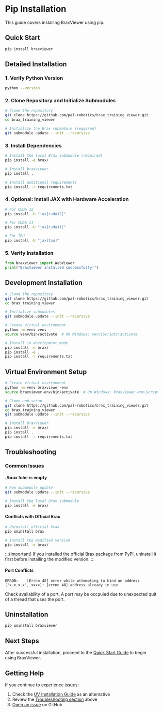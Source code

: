 # Pip Installation

This guide covers installing BraxViewer using pip.

## Quick Start

```bash
pip install braxviewer
```

## Detailed Installation

### 1. Verify Python Version

```bash
python --version
```

### 2. Clone Repository and Initialize Submodules

```bash
# Clone the repository
git clone https://github.com/pal-robotics/brax_training_viewer.git
cd brax_training_viewer

# Initialize the Brax submodule (required)
git submodule update --init --recursive
```

### 3. Install Dependencies

```bash
# Install the local Brax submodule (required)
pip install -e brax/

# Install braxviewer
pip install .

# Install additional requirements
pip install -r requirements.txt
```

### 4. Optional: Install JAX with Hardware Acceleration

```bash
# For CUDA 12
pip install -U "jax[cuda12]"

# For CUDA 11
pip install -U "jax[cuda11]"

# For TPU
pip install -U "jax[tpu]"
```

### 5. Verify Installation

```python
from braxviewer import WebViewer
print("BraxViewer installed successfully!")
```

## Development Installation

```bash
# Clone the repository
git clone https://github.com/pal-robotics/brax_training_viewer.git
cd brax_training_viewer

# Initialize submodules
git submodule update --init --recursive

# Create virtual environment
python -m venv venv
source venv/bin/activate  # On Windows: venv\Scripts\activate

# Install in development mode
pip install -e brax/
pip install -e .
pip install -r requirements.txt
```

## Virtual Environment Setup

```bash
# Create virtual environment
python -m venv braxviewer-env
source braxviewer-env/bin/activate  # On Windows: braxviewer-env\Scripts\activate

# Clone and setup
git clone https://github.com/pal-robotics/brax_training_viewer.git
cd brax_training_viewer
git submodule update --init --recursive

# Install BraxViewer
pip install -e brax/
pip install .
pip install -r requirements.txt
```

## Troubleshooting

### Common Issues


#### ./brax foler is empty
```bash
# Run submodule update
git submodule update --init --recursive

# Install the local Brax submodule
pip install -e brax/
```

#### Conflicts with Official Brax
```bash
# Uninstall official brax
pip uninstall brax

# Install the modified version
pip install -e brax/
```

:::{important}
If you installed the official Brax package from PyPI, uninstall it first before installing the modified version.
:::

#### Port Conflicts

`ERROR:    [Errno 48] error while attempting to bind on address ('x.x.x.x', xxxx): [errno 48] address already in use`

Check availability of a port. A port may be occpuied due to unexpected quit of a thread that uses the port.

## Uninstallation

```bash
pip uninstall braxviewer
```

## Next Steps

After successful installation, proceed to the [Quick Start Guide](quick-start) to begin using BraxViewer.

## Getting Help

If you continue to experience issues:

1. Check the [UV Installation Guide](installation-uv) as an alternative
2. Review the [Troubleshooting section](#troubleshooting) above
3. [Open an issue](https://github.com/pal-robotics/brax_training_viewer/issues) on GitHub 